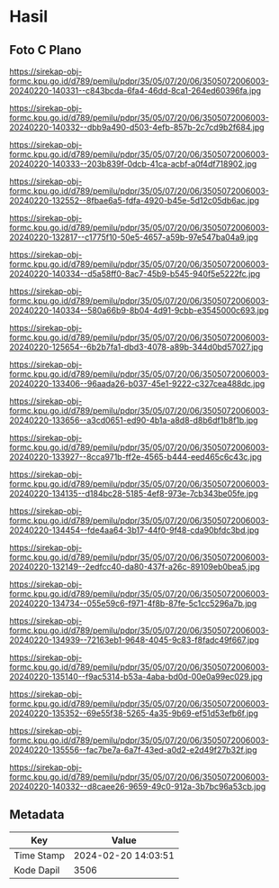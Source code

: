 # Hasil

## Foto C Plano

https://sirekap-obj-formc.kpu.go.id/d789/pemilu/pdpr/35/05/07/20/06/3505072006003-20240220-140331--c843bcda-6fa4-46dd-8ca1-264ed60396fa.jpg

https://sirekap-obj-formc.kpu.go.id/d789/pemilu/pdpr/35/05/07/20/06/3505072006003-20240220-140332--dbb9a490-d503-4efb-857b-2c7cd9b2f684.jpg

https://sirekap-obj-formc.kpu.go.id/d789/pemilu/pdpr/35/05/07/20/06/3505072006003-20240220-140333--203b839f-0dcb-41ca-acbf-a0f4df718902.jpg

https://sirekap-obj-formc.kpu.go.id/d789/pemilu/pdpr/35/05/07/20/06/3505072006003-20240220-132552--8fbae6a5-fdfa-4920-b45e-5d12c05db6ac.jpg

https://sirekap-obj-formc.kpu.go.id/d789/pemilu/pdpr/35/05/07/20/06/3505072006003-20240220-132817--c1775f10-50e5-4657-a59b-97e547ba04a9.jpg

https://sirekap-obj-formc.kpu.go.id/d789/pemilu/pdpr/35/05/07/20/06/3505072006003-20240220-140334--d5a58ff0-8ac7-45b9-b545-940f5e5222fc.jpg

https://sirekap-obj-formc.kpu.go.id/d789/pemilu/pdpr/35/05/07/20/06/3505072006003-20240220-140334--580a66b9-8b04-4d91-9cbb-e3545000c693.jpg

https://sirekap-obj-formc.kpu.go.id/d789/pemilu/pdpr/35/05/07/20/06/3505072006003-20240220-125654--6b2b7fa1-dbd3-4078-a89b-344d0bd57027.jpg

https://sirekap-obj-formc.kpu.go.id/d789/pemilu/pdpr/35/05/07/20/06/3505072006003-20240220-133406--96aada26-b037-45e1-9222-c327cea488dc.jpg

https://sirekap-obj-formc.kpu.go.id/d789/pemilu/pdpr/35/05/07/20/06/3505072006003-20240220-133656--a3cd0651-ed90-4b1a-a8d8-d8b6df1b8f1b.jpg

https://sirekap-obj-formc.kpu.go.id/d789/pemilu/pdpr/35/05/07/20/06/3505072006003-20240220-133927--8cca971b-ff2e-4565-b444-eed465c6c43c.jpg

https://sirekap-obj-formc.kpu.go.id/d789/pemilu/pdpr/35/05/07/20/06/3505072006003-20240220-134135--d184bc28-5185-4ef8-973e-7cb343be05fe.jpg

https://sirekap-obj-formc.kpu.go.id/d789/pemilu/pdpr/35/05/07/20/06/3505072006003-20240220-134454--fde4aa64-3b17-44f0-9f48-cda90bfdc3bd.jpg

https://sirekap-obj-formc.kpu.go.id/d789/pemilu/pdpr/35/05/07/20/06/3505072006003-20240220-132149--2edfcc40-da80-437f-a26c-89109eb0bea5.jpg

https://sirekap-obj-formc.kpu.go.id/d789/pemilu/pdpr/35/05/07/20/06/3505072006003-20240220-134734--055e59c6-f971-4f8b-87fe-5c1cc5296a7b.jpg

https://sirekap-obj-formc.kpu.go.id/d789/pemilu/pdpr/35/05/07/20/06/3505072006003-20240220-134939--72163eb1-9648-4045-9c83-f8fadc49f667.jpg

https://sirekap-obj-formc.kpu.go.id/d789/pemilu/pdpr/35/05/07/20/06/3505072006003-20240220-135140--f9ac5314-b53a-4aba-bd0d-00e0a99ec029.jpg

https://sirekap-obj-formc.kpu.go.id/d789/pemilu/pdpr/35/05/07/20/06/3505072006003-20240220-135352--69e55f38-5265-4a35-9b69-ef51d53efb6f.jpg

https://sirekap-obj-formc.kpu.go.id/d789/pemilu/pdpr/35/05/07/20/06/3505072006003-20240220-135556--fac7be7a-6a7f-43ed-a0d2-e2d49f27b32f.jpg

https://sirekap-obj-formc.kpu.go.id/d789/pemilu/pdpr/35/05/07/20/06/3505072006003-20240220-140332--d8caee26-9659-49c0-912a-3b7bc96a53cb.jpg


## Metadata

| Key        | Value               |
| ---------- | ------------------- |
| Time Stamp | 2024-02-20 14:03:51 |
| Kode Dapil | 3506                |



